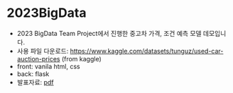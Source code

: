# 2023BigData
* 2023 BigData Team Project에서 진행한 중고차 가격, 조건 예측 모델 데모입니다.
* 사용 파일 다운로드: https://www.kaggle.com/datasets/tunguz/used-car-auction-prices (from kaggle)
* front: vanila html, css
* back: flask
* 발표자료: [pdf](https://github.com/JeongYunLee/2023BigData_teamproject/blob/main/%E1%84%91%E1%85%B3%E1%84%85%E1%85%A6%E1%84%8C%E1%85%A6%E1%86%AB%E1%84%90%E1%85%A6%E1%84%8B%E1%85%B5%E1%84%89%E1%85%A7%E1%86%ABppt.pdf)
